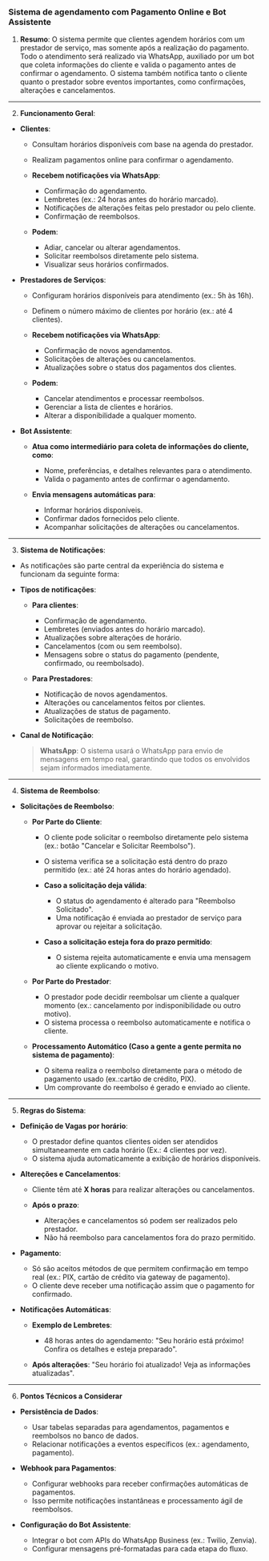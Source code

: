### Sistema de agendamento com Pagamento Online e Bot Assistente

1. **Resumo**: O sistema permite que clientes agendem horários com um prestador de serviço, mas somente após a realização do pagamento. Todo o atendimento será realizado via WhatsApp, auxiliado por um bot que coleta informações do cliente e valida o pagamento antes de confirmar o agendamento. O sistema também notifica tanto o cliente quanto o prestador sobre eventos importantes, como confirmações, alterações e cancelamentos.

---

2. **Funcionamento Geral**:

  - **Clientes**:
    - Consultam horários disponíveis com base na agenda do prestador.
    - Realizam pagamentos online para confirmar o agendamento.

    - **Recebem notificações via WhatsApp**:
      - Confirmação do agendamento.
      - Lembretes (ex.: 24 horas antes do horário marcado).
      - Notificações de alterações feitas pelo prestador ou pelo cliente.
      - Confirmação de reembolsos.

    - **Podem**:
      - Adiar, cancelar ou alterar agendamentos.
      - Solicitar reembolsos diretamente pelo sistema.
      - Visualizar seus horários confirmados.

  - **Prestadores de Serviços**:
    - Configuram horários disponíveis para atendimento (ex.: 5h às 16h).
    - Definem o número máximo de clientes por horário (ex.: até 4 clientes).
    
    - **Recebem notificações via WhatsApp**:
      - Confirmação de novos agendamentos.
      - Solicitações de alterações ou cancelamentos.
      - Atualizações sobre o status dos pagamentos dos clientes.
    
    - **Podem**:
      - Cancelar atendimentos e processar reembolsos.
      - Gerenciar a lista de clientes e horários.
      - Alterar a disponibilidade a qualquer momento.

  - **Bot Assistente**:

    - **Atua como intermediário para coleta de informações do cliente, como**:
      - Nome, preferências, e detalhes relevantes para o atendimento.
      - Valida o pagamento antes de confirmar o agendamento.

    - **Envia mensagens automáticas para**:
      - Informar horários disponíveis.
      - Confirmar dados fornecidos pelo cliente.
      - Acompanhar solicitações de alterações ou cancelamentos.

---

3. **Sistema de Notificações**:
  - As notificações são parte central da experiência do sistema e funcionam da seguinte forma:

  - **Tipos de notificações**:

    - **Para clientes**:
      - Confirmação de agendamento.
      - Lembretes (enviados antes do horário marcado).
      - Atualizações sobre alterações de horário.
      - Cancelamentos (com ou sem reembolso).
      - Mensagens sobre o status do pagamento (pendente, confirmado, ou reembolsado).
  
    - **Para Prestadores**:
      - Notificação de novos agendamentos.
      - Alterações ou cancelamentos feitos por clientes.
      - Atualizações de status de pagamento.
      - Solicitações de reembolso.

  - **Canal de Notificação**:
    > **WhatsApp**: O sistema usará o WhatsApp para envio de mensagens em tempo real, garantindo que todos os envolvidos sejam informados imediatamente.

---

4. **Sistema de Reembolso**:

  - **Solicitações de Reembolso**:

      - **Por Parte do Cliente**:
        - O cliente pode solicitar o reembolso diretamente pelo sistema (ex.: botão "Cancelar e Solicitar Reembolso").
        - O sistema verifica se a solicitação está dentro do prazo permitido (ex.: até 24 horas antes do horário agendado).

        - **Caso a solicitação deja válida**:
          - O status do agendamento é alterado para "Reembolso Solicitado".
          - Uma notificação é enviada ao prestador de serviço para aprovar ou rejeitar a solicitação.
        
        - **Caso a solicitação esteja fora do prazo permitido**:
          - O sistema rejeita automaticamente e envia uma mensagem ao cliente explicando o motivo.
      
      - **Por Parte do Prestador**:
        - O prestador pode decidir reembolsar um cliente a qualquer momento (ex.: cancelamento por indisponibilidade ou outro motivo).
        - O sistema processa o reembolso automaticamente e notifica o cliente.

      - **Processamento Automático (Caso a gente a gente permita no sistema de pagamento)**:
        - O sitema realiza o reembolso diretamente para o método de pagamento usado (ex.:cartão de crédito, PIX).
        - Um comprovante do reembolso é gerado e enviado ao cliente.

---

5. **Regras do Sistema**:

  - **Definição de Vagas por horário**:
    - O prestador define quantos clientes oiden ser atendidos simultaneamente em cada horário (Ex.: 4 clientes por vez).
    - O sistema ajuda automaticamente a exibição de horários disponíveis.

  - **Altereções e Cancelamentos**:
    - Cliente têm até **X horas** para realizar alterações ou cancelamentos.

    - **Após o prazo**:
      - Alterações e cancelamentos só podem ser realizados pelo prestador.
      - Não há reembolso para cancelamentos fora do prazo permitido.
    
  - **Pagamento**:
    - Só são aceitos métodos de que permitem confirmação em tempo real (ex.: PIX, cartão de crédito via gateway de pagamento).
    - O cliente deve receber uma notificação assim que o pagamento for confirmado.

  - **Notificações Automáticas**:

    - **Exemplo de Lembretes**:
      - 48 horas antes do agendamento: "Seu horário está próximo! Confira os detalhes e esteja preparado".

    - **Após alterações**: "Seu horário foi atualizado! Veja as informações atualizadas".

---

6. **Pontos Técnicos a Considerar**

  - **Persistência de Dados**:
    - Usar tabelas separadas para agendamentos, pagamentos e reembolsos no banco de dados.
    - Relacionar notificações a eventos específicos (ex.: agendamento, pagamento).

  - **Webhook para Pagamentos**:
    - Configurar webhooks para receber confirmações automáticas de pagamentos.
    - Isso permite notificações instantâneas e processamento ágil de reembolsos.
  
  - **Configuração do Bot Assistente**:
    - Integrar o bot com APIs do WhatsApp Business (ex.: Twilio, Zenvia).
    - Configurar mensagens pré-formatadas para cada etapa do fluxo.
